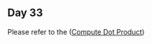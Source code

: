 ## Day 33
Please refer to the ([Compute Dot Product](https://github.com/vectorquantized/100daysofcuda/blob/main/src/flash_attention/flash_attention_kernel.md#updating-the-softmax-state))